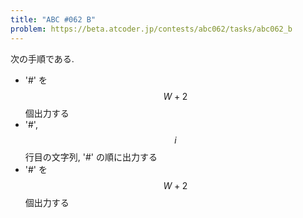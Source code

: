 ```yaml
---
title: "ABC #062 B"
problem: https://beta.atcoder.jp/contests/abc062/tasks/abc062_b
---
```

次の手順である.

* '#' を $$ W+2 $$ 個出力する
* '#', $$ i $$ 行目の文字列, '#' の順に出力する
* '#' を $$ W+2 $$ 個出力する
